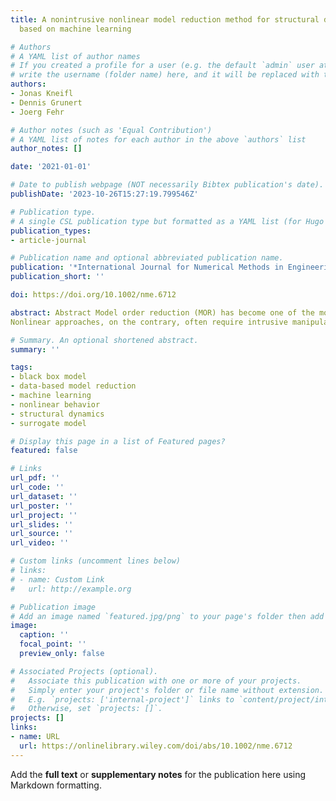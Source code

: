 ```yaml
---
title: A nonintrusive nonlinear model reduction method for structural dynamical problems
  based on machine learning

# Authors
# A YAML list of author names
# If you created a profile for a user (e.g. the default `admin` user at `content/authors/admin/`), 
# write the username (folder name) here, and it will be replaced with their full name and linked to their profile.
authors:
- Jonas Kneifl
- Dennis Grunert
- Joerg Fehr

# Author notes (such as 'Equal Contribution')
# A YAML list of notes for each author in the above `authors` list
author_notes: []

date: '2021-01-01'

# Date to publish webpage (NOT necessarily Bibtex publication's date).
publishDate: '2023-10-26T15:27:19.799546Z'

# Publication type.
# A single CSL publication type but formatted as a YAML list (for Hugo requirements).
publication_types:
- article-journal

# Publication name and optional abbreviated publication name.
publication: '*International Journal for Numerical Methods in Engineering*'
publication_short: ''

doi: https://doi.org/10.1002/nme.6712

abstract: Abstract Model order reduction (MOR) has become one of the most widely used tools to create efficient surrogate models for time-critical applications. For nonlinear models, however, linear MOR approaches are only practicable to a limited extent.
Nonlinear approaches, on the contrary, often require intrusive manipulations of the used simulation code. Hence, nonintrusive MOR approaches using classic model order reduction along with machine learning (ML) algorithms can provide remedy. Such approaches have drawn a lot of attention in the recent years. They rely on the idea to learn the dynamics not in a high dimensional but in a reduced space, that is, they predict the discrete sequence of reduced basis' coefficients. Open questions are the suitability of such methods in the field of structural dynamics and the best choice of the used ML algorithm. Both are addressed in this article in addition to the integration of the methodology into a modular and flexible framework that can effortless be adapted to various requirements. By applying the methodology to a dynamic mechanical system, accurate surrogate models are received, which can speed up the simulation time significantly, while still providing high-quality state approximations.

# Summary. An optional shortened abstract.
summary: ''

tags:
- black box model
- data-based model reduction
- machine learning
- nonlinear behavior
- structural dynamics
- surrogate model

# Display this page in a list of Featured pages?
featured: false

# Links
url_pdf: ''
url_code: ''
url_dataset: ''
url_poster: ''
url_project: ''
url_slides: ''
url_source: ''
url_video: ''

# Custom links (uncomment lines below)
# links:
# - name: Custom Link
#   url: http://example.org

# Publication image
# Add an image named `featured.jpg/png` to your page's folder then add a caption below.
image:
  caption: ''
  focal_point: ''
  preview_only: false

# Associated Projects (optional).
#   Associate this publication with one or more of your projects.
#   Simply enter your project's folder or file name without extension.
#   E.g. `projects: ['internal-project']` links to `content/project/internal-project/index.md`.
#   Otherwise, set `projects: []`.
projects: []
links:
- name: URL
  url: https://onlinelibrary.wiley.com/doi/abs/10.1002/nme.6712
---
```


Add the **full text** or **supplementary notes** for the publication here using Markdown formatting.
